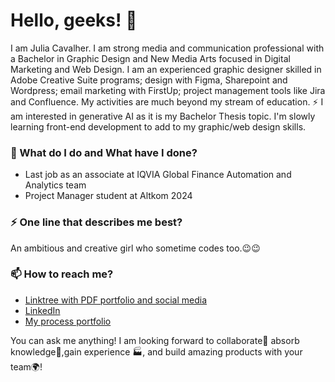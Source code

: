 # Hello, geeks! 👋

I am Julia Cavalher. I am strong media and communication professional with a Bachelor in Graphic Design and New Media Arts focused in Digital Marketing and Web Design. I am an experienced graphic designer skilled in Adobe Creative Suite programs; design with Figma, Sharepoint and Wordpress; email marketing with FirstUp; project management tools like Jira and Confluence. My activities are much beyond my stream of education. ⚡ I am interested in generative AI as it is my Bachelor Thesis topic. I'm slowly learning front-end development to add to my graphic/web design skills.

### 🌱 What do I do and What have I done? 

- Last job as an associate at IQVIA Global Finance Automation and Analytics team 
- Project Manager student at Altkom 2024

### ⚡ One line that describes me best? 
An ambitious and creative girl who sometime codes too.😉😉

### 📫 How to reach me?
- [Linktree with PDF portfolio and social media](https://linktr.ee/juliacavalher)
- [LinkedIn](https://www.linkedin.com/in/juliacavalher/) 
- [My process portfolio](https://www.behance.net/juliacavalher)

You can ask me anything! I am looking forward to collaborate🤝 absorb knowledge🧠,gain experience 🏭, and build amazing products with your team🌍!
